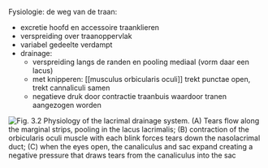 Fysiologie: de weg van de traan:
- excretie hoofd en accessoire traanklieren
- verspreiding over traanoppervlak
- variabel gedeelte verdampt
- drainage:
	- verspreiding langs de randen en pooling mediaal (vorm daar een lacus)
	- met knipperen: [[musculus orbicularis oculi]] trekt punctae open, trekt cannaliculi samen 
	- negatieve druk door contractie traanbuis waardoor tranen aangezogen worden

![Fig. 3.2 Physiology of the lacrimal drainage system. (A) Tears flow along the marginal strips, pooling in the lacus lacrimalis; (B) contraction of the orbicularis oculi muscle with each blink forces tears down the nasolacrimal duct; (C) when the eyes open, the canaliculus and sac expand creating a negative pressure that draws tears from the canaliculus into the sac ](Exported%20image%2020240525074942-1.png)